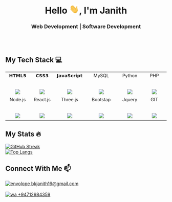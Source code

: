 <h1 align="center">Hello <img src="https://raw.githubusercontent.com/ABSphreak/ABSphreak/master/gifs/Hi.gif" width="30px">, I'm Janith</h1>
<h3 align="center"> Web Development | Software Development </h3>
<p align="center">
<br>

<img src="https://komarev.com/ghpvc/?username=Janith-Umeda&style=flat-square&color=blue" alt=""/>
  
  
## My Tech Stack 💻

<table align="center">
  <tbody>     
    <tr valign="top">
      <td width="15%" align="center">
        <span>𝗛𝗧𝗠𝗟𝟱</span><br><br><br>
        <img height="45px" src="https://cdn.svgporn.com/logos/html-5.svg">
      </td>
      <td width="15%" align="center">
        <span>𝗖𝗦𝗦𝟯</span><br><br><br>
        <img height="45px" src="https://cdn.svgporn.com/logos/css-3.svg">
      </td>
      <td width="15%" align="center">
        <span>𝗝𝗮𝘃𝗮𝗦𝗰𝗿𝗶𝗽𝘁</span><br><br><br>
        <img height="45px" src="https://cdn.svgporn.com/logos/javascript.svg">
      </td>
      <td width="15%" align="center">
        <span>MySQL</span><br><br><br>
        <img height="45px" src="https://cdn.svgporn.com/logos/mysql.svg">
      </td>
      <td width="15%" align="center">
        <span>Python</span><br><br><br>
        <img height="45px" src="https://cdn.svgporn.com/logos/python.svg">
      </td>
      <td width="15%" align="center">
        <span>PHP</span><br><br><br>
        <img height="45px" src="https://cdn.svgporn.com/logos/php.svg">
      </td> 
    </tr>
    <tr valign="top">
      <td width="15%" align="center">
        <span>Node.js</span><br><br><br>
        <img height="45px" src="https://cdn.svgporn.com/logos/nodejs-icon.svg">
      </td>
      <td width="15%" align="center">
        <span>React.js</span><br><br><br>
        <img height="45px" src="https://cdn.svgporn.com/logos/react.svg">
      </td>
      <td width="15%" align="center">
        <span>Three.js</span><br><br><br>
        <img height="45px" src="https://cdn.svgporn.com/logos/threejs.svg">
      </td>
      <td width="20%" align="center">
        <span>Bootstap</span><br><br><br>
        <img height="45px" src="https://cdn.svgporn.com/logos/bootstrap.svg">
      </td>
      <td width="15%" align="center">
        <span>Jquery</span><br><br><br>
        <img height="45px" src="https://cdn.svgporn.com/logos/jquery.svg">
      </td>
      <td width="15%" align="center">
        <span>GIT</span><br><br><br>
        <img height="45px" src="https://cdn.svgporn.com/logos/git-icon.svg">
      </td>
    </tr>
  </tbody>
</table>

## My Stats :fire:

[![GitHub Streak](http://github-readme-streak-stats.herokuapp.com?user=Janith-Umeda&theme=react)](https://git.io/streak-stats)
<br>
[![Top Langs](https://github-readme-stats.vercel.app/api/top-langs/?username=Janith-Umeda&layout=compact&theme=vision-friendly-dark)](https://github.com/anuraghazra/github-readme-stats)

## Connect With Me 📫
<a href="mailto:bkjanith16@gmail.com">
  <img src="https://cdn.svgporn.com/logos/google-gmail.svg" alt='envolope' height="15px">
   <span>bkjanith16@gmail.com</span>
</a>
<br><br>
<a href="https://wa.me/+94712984359">
  <img src="https://cdn.svgporn.com/logos/whatsapp-icon.svg" alt='wa' height="20px">
   <span>+94712984359</span>
</a>
